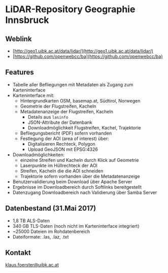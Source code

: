 # LiDAR-Repository Geographie Innsbruck

## Weblink
* [http://geo1.uibk.ac.at/data/lidar/](http://geo1.uibk.ac.at/data/lidar/)
* [https://github.com/openwebcc/ba](https://github.com/openwebcc/ba)


## Features
* Tabelle aller Befliegungen mit Metadaten als Zugang zum Karteninterface
* Karteninterface mit:
    * Hintergrundkarten OSM, basemap.at, Südtirol, Norwegen
    * Geometrie der Flugstreifen, Kacheln
    * Metadatenanzeige der Flugstreifen, Kacheln
        * Details aus `lasinfo`
        * JSON-Attribute der Datenbank
        * Downloadmöglichkeit Flugstreifen, Kachel, Trajektorie
    * Befliegungsbericht (PDF) sofern vorhanden
    * Festlegung der AOI (area of interest) über:
        * Digitalisieren  Rechteck, Polygon
        * Upload GeoJSON mit EPSG:4326
* Downloadmöglichkeiten:
    * einzelne Streifen und Kacheln durch Klick auf Geometrie
    * Laserpunkte im Hüllrechteck der AOI
    * Streifen, Kacheln die die AOI schneiden
    * Trajektorie sofern vorhanden über die Metadatenanzeige
* Benutzervalidierung beim Download über Apache Server
* Ergebnisse im Downloadbereich durch Softlinks bereitgestellt
* Datenzugang Downloadbereich nach Validierung über Samba Server

## Datenbestand (31.Mai 2017)
* 1,8 TB ALS-Daten
* 340 GB TLS-Daten (noch nicht im Karteninterface integriert)
* ~25000 Dateien im Rohdatenbereich
* Dateiformate: .las, .laz, .txt

## Kontakt
[klaus.foerster@uibk.ac.at](mailto:klaus.foerster@uibk.ac.at)
